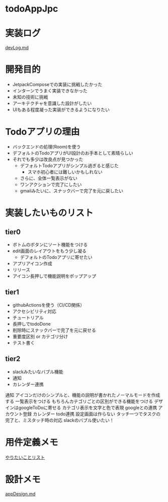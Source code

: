 # todoAppJpc

# 実装ログ

[devLog.md](/devLog.md)

# 開発目的

- JetpackComposeでの実装に挑戦したかった
- インターンでうまく実装できなかった
- 未知の技術に挑戦
- アーキテクチャを意識した設計がしたい
- UIもある程度凝った実装ができるようになりたい

# Todoアプリの理由

- バックエンドの処理(Room)を使う
- デフォルトのTodoアプリがUI設計のお手本として素晴らしい
- それでも多少は改良点が見つかった
	- デフォルトTodoアプリがシンプル過ぎると感じた
		- スマホ初心者には難しいかもしれない
	- さらに、全体一覧表示がない
	- ワンアクションで完了にしたい
	- gmailみたいに、スナックバーで完了を元に戻したい

# 実装したいものリスト

## tier0

- ボトムのボタンにソート機能をつける
- edit画面のレイアウトをもう少し凝る
	- デフォルトのTodoアプリに寄せたい
- アプリアイコン作成
- リリース
- アイコン長押しで機能説明をポップアップ

## tier1

- githubActionsを使う（CI/CD関係）
- アクセシビリティ対応
- チュートリアル
- 長押しでtodoDone
- 削除時にスナックバーで完了を元に戻せる
- 重要度区別 or カテゴリ分け
- テスト書く

## tier2

- slackみたいなバブル機能
- 通知
- カレンダー連携

通知
アイコンだけのシンプルと、機能の説明が書かれたノーマルモードを作成する
一覧表示をつける
もちろんカテゴリごとの区別ができる機能をつける
デザインはgoogleToDoに寄せる
カテゴリ表示を文字と色で表現
googleとの連携
アカウント登録
カレンダー
todo連携
設定画面は作らない
タッチ一つでタスクの完了と、ミスタッチ時の対応
slackのバブル使いたい！

# 用件定義メモ

[やりたいことリスト](https://www.figma.com/file/ngTGe6cN27iUqRmTcuYLc3/todo_app-%E6%A9%9F%E8%83%BD%E9%9D%A2?type=whiteboard&node-id=122%3A10564&t=g7JjTf5vqkocsi77-1)

# 設計メモ

[appDesign.md](appDesign.md)